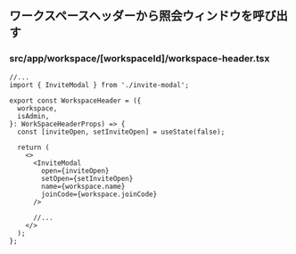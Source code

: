 ## ワークスペースヘッダーから照会ウィンドウを呼び出す

### src/app/workspace/[workspaceId]/workspace-header.tsx

```tsx
//...
import { InviteModal } from './invite-modal';

export const WorkspaceHeader = ({
  workspace,
  isAdmin,
}: WorkSpaceHeaderProps) => {
  const [inviteOpen, setInviteOpen] = useState(false);

  return (
    <>
      <InviteModal
        open={inviteOpen}
        setOpen={setInviteOpen}
        name={workspace.name}
        joinCode={workspace.joinCode}
      />
      
      //...
    </>
  );
};
```